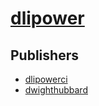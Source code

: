 # [dlipower](https://pypi.org/project/dlipower)



## Publishers
- [dlipowerci](https://pypi.org/user/dlipowerci)
- [dwighthubbard](https://pypi.org/user/dwighthubbard)

